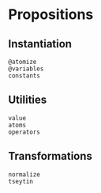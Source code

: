 
# Propositions

## Instantiation

```@docs
@atomize
@variables
constants
```

## Utilities

```@docs
value
atoms
operators
```

## Transformations

```@docs
normalize
tseytin
```
